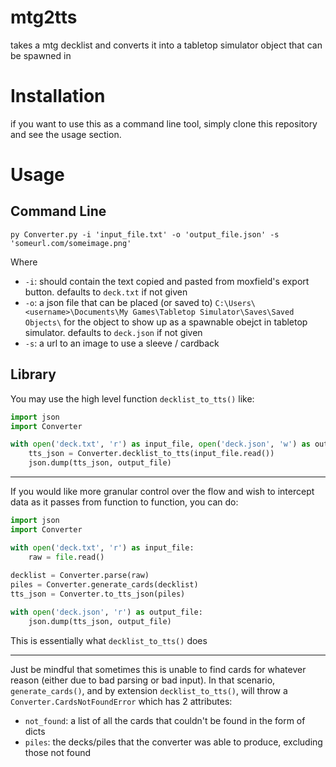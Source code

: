 # mtg2tts
takes a mtg decklist and converts it into a tabletop simulator object that can be spawned in

# Installation

if you want to use this as a command line tool, simply clone this repository and see the usage section.

# Usage

## Command Line

`py Converter.py -i 'input_file.txt' -o 'output_file.json' -s 'someurl.com/someimage.png'`

Where
* `-i`: should contain the text copied and pasted from moxfield's export button. defaults to `deck.txt` if not given
* `-o`: a json file that can be placed (or saved to) `C:\Users\<username>\Documents\My Games\Tabletop Simulator\Saves\Saved Objects\` for the object to show up as a spawnable obejct in tabletop simulator. defaults to `deck.json` if not given
* `-s`: a url to an image to use a sleeve / cardback

## Library

You may use the high level function `decklist_to_tts()` like:

```py
import json
import Converter

with open('deck.txt', 'r') as input_file, open('deck.json', 'w') as output_file:
    tts_json = Converter.decklist_to_tts(input_file.read())
    json.dump(tts_json, output_file)
```

---

If you would like more granular control over the flow and wish to intercept data as it passes from function to function, you can do:

```py
import json
import Converter

with open('deck.txt', 'r') as input_file:
    raw = file.read()
  
decklist = Converter.parse(raw)
piles = Converter.generate_cards(decklist)
tts_json = Converter.to_tts_json(piles)

with open('deck.json', 'r') as output_file:
    json.dump(tts_json, output_file)
```

This is essentially what `decklist_to_tts()` does

---

Just be mindful that sometimes this is unable to find cards for whatever reason (either due to bad parsing or bad input). In that scenario, `generate_cards()`, and by extension `decklist_to_tts()`, will throw a `Converter.CardsNotFoundError` which has 2 attributes: 
* `not_found`: a list of all the cards that couldn't be found in the form of dicts
* `piles`: the decks/piles that the converter was able to produce, excluding those not found

